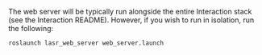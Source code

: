 The web server will be typically run alongside the entire Interaction stack (see the Interaction README).
However, if you wish to run in isolation, run the following:

`roslaunch lasr_web_server web_server.launch`
